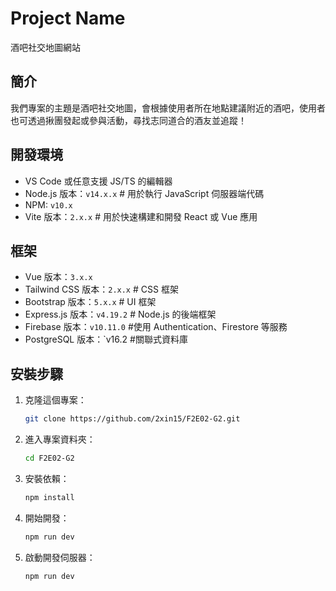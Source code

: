 # Project Name 
酒吧社交地圖網站

## 簡介
我們專案的主題是酒吧社交地圖，會根據使用者所在地點建議附近的酒吧，使用者也可透過揪團發起或參與活動，尋找志同道合的酒友並追蹤！

## 開發環境
- VS Code 或任意支援 JS/TS 的編輯器
- Node.js 版本：`v14.x.x`  # 用於執行 JavaScript 伺服器端代碼
- NPM: `v10.x`
- Vite 版本：`2.x.x`  # 用於快速構建和開發 React 或 Vue 應用

## 框架
- Vue 版本：`3.x.x`
- Tailwind CSS 版本：`2.x.x`  # CSS 框架
- Bootstrap 版本：`5.x.x`  # UI 框架
- Express.js 版本：`v4.19.2` # Node.js 的後端框架
- Firebase 版本：`v10.11.0`  #使用 Authentication、Firestore 等服務
- PostgreSQL 版本：`v16.2  #關聯式資料庫

## 安裝步驟
1. 克隆這個專案：
    ```bash
    git clone https://github.com/2xin15/F2E02-G2.git
    ```
2. 進入專案資料夾：
    ```bash
    cd F2E02-G2
    ```
3. 安裝依賴：
    ```bash
    npm install
    ```
4. 開始開發：
    ```bash
    npm run dev
    ```
5. 啟動開發伺服器：
    ```bash
    npm run dev
    ```

